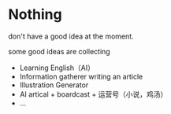 # Nothing

don't have a good idea at the moment.

some good ideas are collecting
- Learning English（AI）
- Information gatherer writing an article
- Illustration Generator
- AI artical + boardcast + 运营号（小说，鸡汤）
- ...
